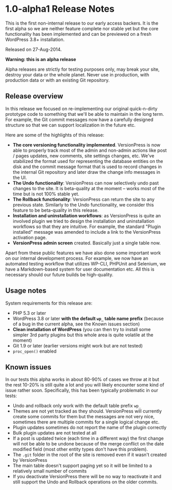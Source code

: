 # 1.0-alpha1 Release Notes #

This is the first non-internal release to our early access backers. It is the first alpha so we are neither feature complete nor stable yet but the core functionality has been implemented and can be previewed on a fresh WordPress 3.8+ installation.

Released on 27-Aug-2014.

<div class="warning">
  <strong>Warning: this is an alpha release</strong>
  <p>Alpha releases are strictly for testing purposes only, may break your site, destroy your data or the whole planet. Never use in production, with production data or with an existing Git repository.</p>
</div>

## Release overview ##

In this release we focused on re-implementing our original quick-n-dirty prototype code to something that we'll be able to maintain in the long term. For example, the Git commit messages now have a carefully designed structure so that we can support localization in the future etc.

Here are some of the highlights of this release:

* **The core versioning functionality implemented**. VersionPress is now able to properly track most of the admin and non-admin actions like post / pages updates, new comments, site settings changes, etc. We've stabilized the format used for representing the database entities on the disk and the commit message format that is used to record changes in the internal Git repository and later draw the change info messages in the UI.
* **The Undo functionality**: VersionPress can now selectively undo past changes to the site. It is beta-quality at the moment – works most of the time but is not 100% stable yet.
* **The Rollback functionality**: VersionPress can return the site to any previous state. Similarly to the Undo functionality, we consider this feature to be beta-quality in this release.
* **Installation and uninstallation workflows**: as VersionPress is quite an involved plugin we tried to design the installation and uninstallation workflows so that they are intuitive. For example, the standard "Plugin installed" message was amended to include a link to the VersionPress activation page.
* **VersionPress admin screen** created. Basically just a single table now.

Apart from these public features we have also done some important work on our internal development process. For example, we now have an automated testing workflow that utilizes WP-CLI, PHPUnit and Selenium, we have a Markdown-based system for user documentation etc. All this is necessary should our future builds be high-quality.


## Usage notes ##

System requirements for this release are:

* PHP 5.3 or later
* WordPress 3.8 or later **with the default `wp_` table name prefix** (because of a bug in the current alpha, see the Known issues section)
* **Clean installation of WordPress**  (you can then try to install some simpler 3rd party plugins but this whole area is quite volatile at the moment)
* Git 1.9 or later (earlier versions might work but are not tested)
* `proc_open()` enabled


## Known issues ##

In our tests this alpha works in about 80-90% of cases we throw at it but the rest 10-20% is still quite a lot and you will likely encounter some kind of issue rather soon. Specifically, this has been typically problematic in our tests:

* Undo and rollback only work with the default table prefix `wp_`
* Themes are not yet tracked as they should. VersionPress will currently create some commits for them but the messages are not very nice, sometimes there are multiple commits for a single logical change etc.
* Plugin updates sometimes do not report the name of the plugin correctly
* Bulk plugin updates are not tested at all
* If a post is updated twice (each time in a different way) the first change will not be able to be undone because of the merge conflict on the date modified field (most other entity types don't have this problem).
* The `.git` folder in the root of the site is removed even if it wasn't created by VersionPress
* The main table doesn't support paging yet so it will be limited to a relatively small number of commits
* If you deactivate VersionPress there will be no way to reactivate it and still support the Undo and Rollback operations on the older commits.
